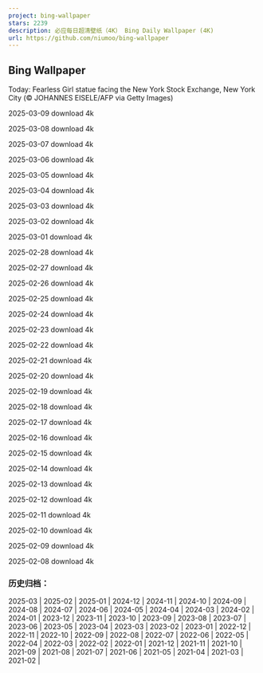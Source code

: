```yaml
---
project: bing-wallpaper
stars: 2239
description: 必应每日超清壁纸（4K） Bing Daily Wallpaper (4K)
url: https://github.com/niumoo/bing-wallpaper
---
```


Bing Wallpaper
--------------

Today: Fearless Girl statue facing the New York Stock Exchange, New York City (© JOHANNES EISELE/AFP via Getty Images)

2025-03-09 download 4k

2025-03-08 download 4k

2025-03-07 download 4k

2025-03-06 download 4k

2025-03-05 download 4k

2025-03-04 download 4k

2025-03-03 download 4k

2025-03-02 download 4k

2025-03-01 download 4k

2025-02-28 download 4k

2025-02-27 download 4k

2025-02-26 download 4k

2025-02-25 download 4k

2025-02-24 download 4k

2025-02-23 download 4k

2025-02-22 download 4k

2025-02-21 download 4k

2025-02-20 download 4k

2025-02-19 download 4k

2025-02-18 download 4k

2025-02-17 download 4k

2025-02-16 download 4k

2025-02-15 download 4k

2025-02-14 download 4k

2025-02-13 download 4k

2025-02-12 download 4k

2025-02-11 download 4k

2025-02-10 download 4k

2025-02-09 download 4k

2025-02-08 download 4k

### 历史归档：

2025-03 | 2025-02 | 2025-01 | 2024-12 | 2024-11 | 2024-10 | 2024-09 | 2024-08 | 2024-07 | 2024-06 | 2024-05 | 2024-04 | 2024-03 | 2024-02 | 2024-01 | 2023-12 | 2023-11 | 2023-10 | 2023-09 | 2023-08 | 2023-07 | 2023-06 | 2023-05 | 2023-04 | 2023-03 | 2023-02 | 2023-01 | 2022-12 | 2022-11 | 2022-10 | 2022-09 | 2022-08 | 2022-07 | 2022-06 | 2022-05 | 2022-04 | 2022-03 | 2022-02 | 2022-01 | 2021-12 | 2021-11 | 2021-10 | 2021-09 | 2021-08 | 2021-07 | 2021-06 | 2021-05 | 2021-04 | 2021-03 | 2021-02 |
